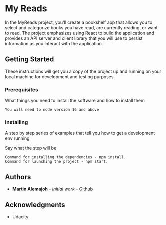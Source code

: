 # My Reads

In the MyReads project, you'll create a bookshelf app that allows you to select and categorize books you have read, are currently reading, or want to read. The project emphasizes using React to build the application and provides an API server and client library that you will use to persist information as you interact with the application.

## Getting Started

These instructions will get you a copy of the project up and running on your local machine for development and testing purposes.

### Prerequisites

What things you need to install the software and how to install them

```
You will need to node version 16 and above
```

### Installing

A step by step series of examples that tell you how to get a development env running

Say what the step will be

```
Command for installing the dependencies - npm install.
Command for launching the project - npm start.
```

## Authors

- **Martin Alemajoh** - _Initial work_ - [Github](https://github.com/martin-alem)

## Acknowledgments

- Udacity

